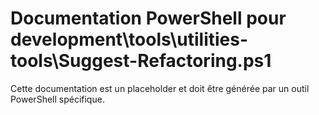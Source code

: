 # Documentation PowerShell pour development\tools\utilities-tools\Suggest-Refactoring.ps1

Cette documentation est un placeholder et doit être générée par un outil PowerShell spécifique.
